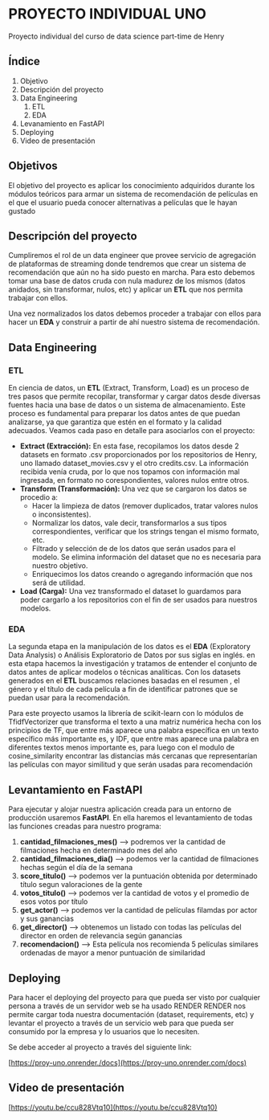 # PROYECTO INDIVIDUAL UNO

Proyecto individual del curso de data science part-time de Henry

## Índice

1. Objetivo
2. Descripción del proyecto
3. Data Engineering
   1. ETL
   2. EDA
4. Levanamiento en FastAPI
5. Deploying
6. Video de presentación

## Objetivos

El objetivo del proyecto es aplicar los conocimiento adquiridos durante los módulos teóricos para armar un sistema de recomendación de películas en el que el usuario pueda conocer alternativas a películas que le hayan gustado

## Descripción del proyecto

Cumpliremos el rol de un data engineer que provee servicio de agregación de plataformas de streaming donde tendremos que crear un sistema de recomendación que aún no ha sido puesto en marcha. Para esto debemos tomar una base de datos cruda con nula madurez de los mismos (datos anidados, sin transformar, nulos, etc) y aplicar un **ETL** que nos permita trabajar con ellos.

Una vez normalizados los datos debemos proceder a trabajar con ellos para hacer un **EDA** y construir a partir de ahí nuestro sistema de recomendación.

## Data Engineering

### ETL

En ciencia de datos, un **ETL** (Extract, Transform, Load) es un proceso de tres pasos que permite recopilar, transformar y cargar datos desde diversas fuentes hacia una base de datos o un sistema de almacenamiento. Este proceso es fundamental para preparar los datos antes de que puedan analizarse, ya que garantiza que estén en el formato y la calidad adecuados. Veamos cada paso en detalle para asociarlos con el proyecto:

* **Extract (Extracción):** En esta fase, recopilamos los datos desde 2 datasets en formato .csv proporcionados por los repositorios de Henry, uno llamado dataset_movies.csv y el otro credits.csv. La información recibida venía cruda, por lo que nos topamos con información mal ingresada, en formato no corespondientes, valores nulos entre otros.
* **Transform (Transformación):** Una vez que se cargaron los datos se procedio a:
  * Hacer la limpieza de datos (remover duplicados, tratar valores nulos o inconsistentes).
  * Normalizar los datos, vale decir, transformarlos a sus tipos correspondientes, verificar que los strings tengan el mismo formato, etc.
  * Filtrado y selección de de los datos que serán usados para el modelo. Se elimina información del dataset que no es necesaria para nuestro objetivo.
  * Enriquecimos los datos creando o agregando información que nos será de utilidad.
* **Load (Carga):** Una vez transformado el dataset lo guardamos para poder cargarlo a los repositorios con el fin de ser usados para nuestros modelos.

### EDA

La segunda etapa en la manipulación de los datos es el **EDA** (Exploratory Data Analysis) o Análisis Exploratorio de Datos por sus siglas en inglés. en esta etapa hacemos la investigación y tratamos de entender el conjunto de datos antes de aplicar modelos o técnicas analíticas. Con los datasets generados en el **ETL** buscamos relaciones basadas en el resumen , el género y el título de cada película a fin de identificar patrones que se puedan usar para la recomendación.

Para este proyecto usamos la librería de scikit-learn con lo módulos de TfidfVectorizer que transforma el texto a una matriz numérica hecha con los principios de TF, que entre más aparece una palabra específica en un texto específico más importante es, y IDF, que entre mas aparece una palabra en diferentes textos menos importante es, para luego con el modulo de cosine_similarity encontrar las distancias más cercanas que representarían las películas con mayor similitud y que serán usadas para recomendación

## Levantamiento en FastAPI

Para ejecutar y alojar nuestra aplicación creada para un entorno de producción usaremos **FastAPI**. En ella haremos el levantamiento de todas las funciones creadas para nuestro programa:

1. **cantidad_filmaciones_mes()** --> podremos ver la cantidad de filmaciones hecha en determinado mes del año
2. **cantidad_filmaciones_dia()** --> podemos ver la cantidad de filmaciones hechas según el día de la semana
3. **score_titulo()** --> podemos ver la puntuación obtenida por determinado título segun valoraciones de la gente
4. **votos_titulo()** --> podemos ver la cantidad de votos y el promedio de esos votos por título
5. **get_actor()** --> podemos ver la cantidad de películas filamdas por actor y sus ganancias
6. **get_director()** --> obtenemos un listado con todas las películas del director en orden de relevancia según ganancias
7. **recomendacion()** --> Esta película nos recomienda 5 películas similares ordenadas de mayor a menor puntuación de similaridad

## Deploying

Para hacer el deploying del proyecto para que pueda ser visto por cualquier persona a través de un servidor web se ha usado RENDER RENDER nos permite cargar toda nuestra documentación (dataset, requirements, etc) y levantar el proyecto a través de un servicio web para que pueda ser consumido por la empresa y lo usuarios que lo necesiten.

Se debe acceder al proyecto a través del siguiente link:

[https://proy-uno.onrender./docs](https://proy-uno.onrender.com/docs)

## Video de presentación

[https://youtu.be/ccu828Vtq10](https://youtu.be/ccu828Vtq10)
